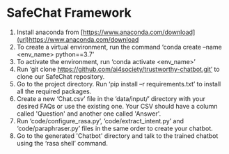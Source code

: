 # SafeChat Framework


1. Install anaconda from [https://www.anaconda.com/download](url)https://www.anaconda.com/download
2. To create a virtual environment, run the command ‘conda create –name <env_name> python==3.7’
3. To activate the environment, run ‘conda activate <env_name>’
4. Run ‘git clone https://github.com/ai4society/trustworthy-chatbot.git’ to clone our SafeChat repository.
5. Go to the project directory. Run ‘pip install –r requirements.txt’ to install all the required packages.
6. Create a new ‘Chat.csv’ file in the ‘data/input/’ directory with your desired FAQs or use the existing one. Your CSV should have a column called 'Question' and another one called 'Answer'.
7. Run ‘code/configure_rasa.py’, ’code/extract_intent.py’ and ‘code/paraphraser.py’ files in the same order to create your chatbot.
8. Go to the generated 'Chatbot' directory and talk to the trained chatbot using the ‘rasa shell’ command.

